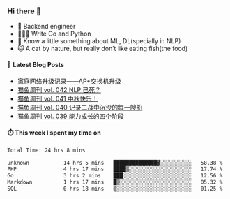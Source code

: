 ### Hi there 👋

- 🔧 Backend engineer
- 👨🏻‍💻 Write Go and Python
- 🔭 Know a little something about ML, DL(specially in NLP)
- 🐱 A cat by nature, but really don’t like eating fish(the food)

#### 📖 Latest Blog Posts
<!-- BLOG-POST-LIST:START -->
- [家庭网络升级记录——AP+交换机升级](https://ameow.xyz/archives/home-network-upgrade-2024)
- [猫鱼周刊 vol. 042 NLP 已死？](https://ameow.xyz/archives/weekly-042)
- [猫鱼周刊 vol. 041 中秋快乐！](https://ameow.xyz/archives/weekly-041)
- [猫鱼周刊 vol. 040 记录二战中沉没的每一艘船](https://ameow.xyz/archives/weekly-040)
- [猫鱼周刊 vol. 039 能力成长的四个阶段](https://ameow.xyz/archives/weekly-039)
<!-- BLOG-POST-LIST:END -->

#### ⏱️ This week I spent my time on
<!--START_SECTION:waka-->

```txt
Total Time: 24 hrs 8 mins

unknown           14 hrs 5 mins   ██████████████▓░░░░░░░░░░   58.38 %
PHP               4 hrs 17 mins   ████▒░░░░░░░░░░░░░░░░░░░░   17.74 %
Go                3 hrs 2 mins    ███░░░░░░░░░░░░░░░░░░░░░░   12.56 %
Markdown          1 hrs 17 mins   █▒░░░░░░░░░░░░░░░░░░░░░░░   05.32 %
SQL               0 hrs 18 mins   ▒░░░░░░░░░░░░░░░░░░░░░░░░   01.25 %
```

<!--END_SECTION:waka-->

<!--
**LeslieLeung/LeslieLeung** is a ✨ _special_ ✨ repository because its `README.md` (this file) appears on your GitHub profile.

Here are some ideas to get you started:

- 🔭 I’m currently working on ...
- 🌱 I’m currently learning ...
- 👯 I’m looking to collaborate on ...
- 🤔 I’m looking for help with ...
- 💬 Ask me about ...
- 📫 How to reach me: ...
- 😄 Pronouns: ...
- ⚡ Fun fact: ...
-->

